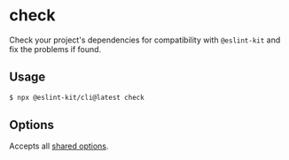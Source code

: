 # check

Check your project's dependencies for compatibility with `@eslint-kit` and fix the problems if found.

## Usage

```bash
$ npx @eslint-kit/cli@latest check
```

## Options

Accepts all [shared options](../shared-options/).
